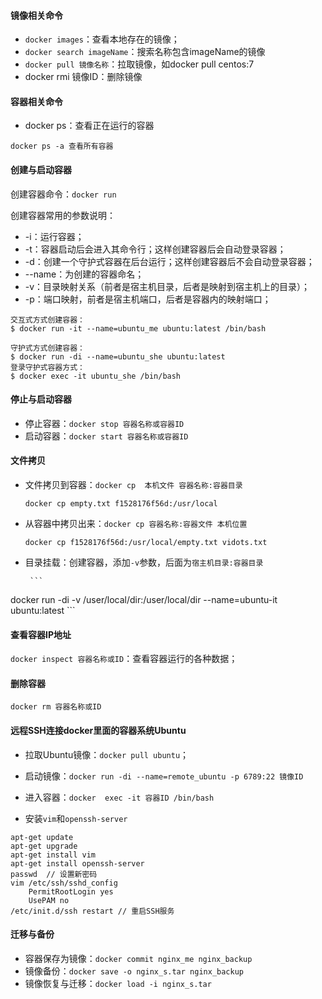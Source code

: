 #### 镜像相关命令



* `docker images`：查看本地存在的镜像；
* `docker search imageName`：搜索名称包含imageName的镜像
* `docker pull 镜像名称`：拉取镜像，如docker pull centos:7
* docker rmi 镜像ID：删除镜像



#### 容器相关命令

* docker ps：查看正在运行的容器

```
docker ps -a 查看所有容器
```





#### 创建与启动容器



创建容器命令：`docker run`



创建容器常用的参数说明：

* -i：运行容器；
* -t：容器启动后会进入其命令行；这样创建容器后会自动登录容器；
* -d：创建一个守护式容器在后台运行；这样创建容器后不会自动登录容器；
* --name：为创建的容器命名；
* -v：目录映射关系（前者是宿主机目录，后者是映射到宿主机上的目录）；
* -p：端口映射，前者是宿主机端口，后者是容器内的映射端口；



```
交互式方式创建容器：
$ docker run -it --name=ubuntu_me ubuntu:latest /bin/bash

守护式方式创建容器：
$ docker run -di --name=ubuntu_she ubuntu:latest
登录守护式容器方式：
$ docker exec -it ubuntu_she /bin/bash
```



#### 停止与启动容器



* 停止容器：`docker stop 容器名称或容器ID`
* 启动容器：`docker start 容器名称或容器ID`



#### 文件拷贝



* 文件拷贝到容器：`docker cp  本机文件 容器名称:容器目录`

  ```
  docker cp empty.txt f1528176f56d:/usr/local
  ```

  

* 从容器中拷贝出来：`docker cp 容器名称:容器文件 本机位置`

  ```
  docker cp f1528176f56d:/usr/local/empty.txt vidots.txt
  ```

* 目录挂载：创建容器，添加`-v`参数，后面为`宿主机目录:容器目录`

       ```
docker run -di -v /user/local/dir:/user/local/dir --name=ubuntu-it ubuntu:latest
       ```



#### 查看容器IP地址

`docker inspect 容器名称或ID`：查看容器运行的各种数据；



#### 删除容器

`docker rm 容器名称或ID`



#### 远程SSH连接docker里面的容器系统Ubuntu



* 拉取Ubuntu镜像：`docker pull ubuntu`；
* 启动镜像：`docker run -di --name=remote_ubuntu -p 6789:22 镜像ID  `

* 进入容器：`docker  exec -it 容器ID /bin/bash`
* 安装`vim`和`openssh-server`

```
apt-get update
apt-get upgrade
apt-get install vim
apt-get install openssh-server
passwd  // 设置新密码
vim /etc/ssh/sshd_config
    PermitRootLogin yes  
    UsePAM no
/etc/init.d/ssh restart // 重启SSH服务
```



#### 迁移与备份



* 容器保存为镜像：`docker commit nginx_me nginx_backup`
* 镜像备份：`docker save -o nginx_s.tar nginx_backup`
* 镜像恢复与迁移：`docker load -i nginx_s.tar`